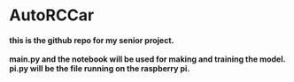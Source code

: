 <h1> AutoRCCar </h1>
<h4>
  this is the github repo for my senior project.<br><br>
  main.py and the notebook will be used for making and training the model.<br>
  pi.py will be the file running on the  raspberry pi.
</h4>
